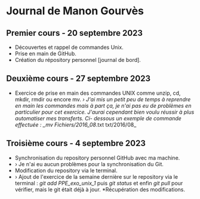 # Journal de Manon Gourvès

## Premier cours - 20 septembre 2023

* Découvertes et rappel de commandes Unix.
* Prise en main de GitHub.
* Création du répository personnel [journal de bord].


## Deuxième cours - 27 septembre 2023

* Exercice de prise en main des commandes UNIX comme unzip, cd, mkdir, rmdir ou encore mv.
*› J'ai mis un petit peu de temps à reprendre en main les commandes mais à part ça, je n'ai pas eu de problèmes        en particulier pour cet exercice. J'aurai cependant bien voulu réussir à plus automatiser mes transferts. Ci-         dessous un exemple de commande effectuée : _mv Fichiers/2016_08*.txt txt/2016/08_

    
## Troisième cours - 4 septembre 2023

* Synchronisation du repository personnel GitHub avec ma machine.
*   › Je n'ai eu aucun problèmes pour la synchronisation du Git.
* Modification du repository via le terminal.
*   › Ajout de l'exercice de la semaine dernière sur le repository via le terminal : _git add PPE_exo_unix_1_ puis _git status_ et enfin _git pull_ pour vérifier, mais le git était déjà à jour.
*Récupération des modifications.
